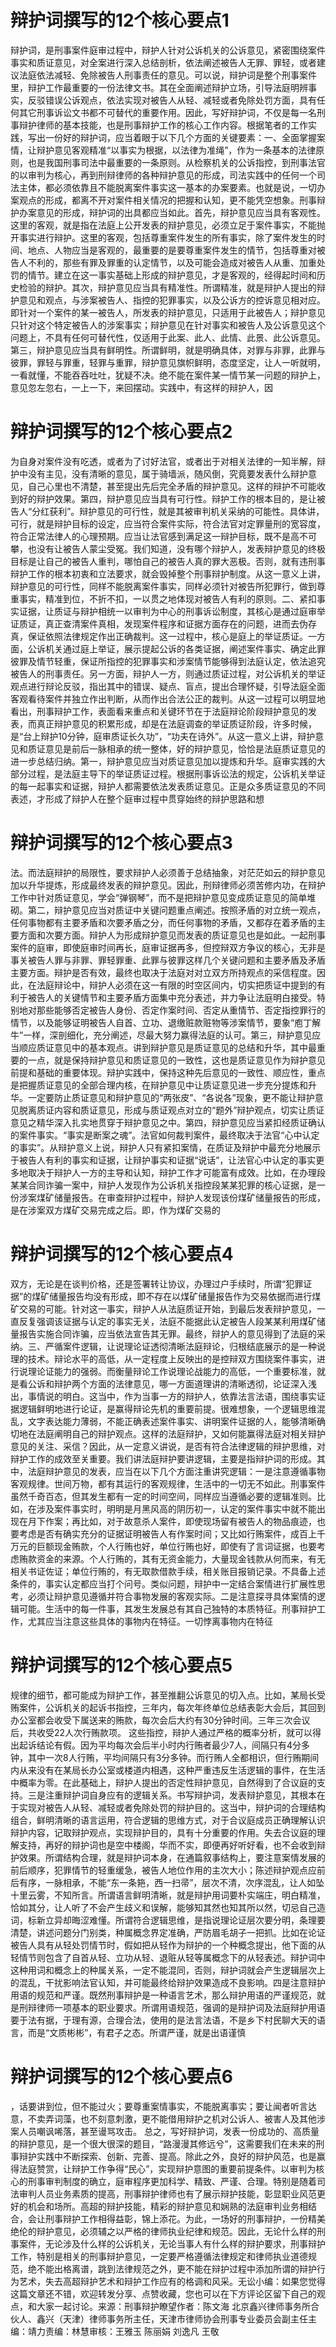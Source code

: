 # 辩护词撰写的12个核心要点1

辩护词，是刑事案件庭审过程中，辩护人针对公诉机关的公诉意见，紧密围绕案件事实和质证意见，对全案进行深入总结剖析，依法阐述被告人无罪、罪轻，或者建议法庭依法减轻、免除被告人刑事责任的意见。可以说，辩护词是整个刑事案件里，辩护工作最重要的一份法律文书。其在全面阐述辩护立场，引导法庭明辨事实，反驳错误公诉观点，依法实现对被告人从轻、减轻或者免除处罚方面，具有任何其它刑事诉讼文书都不可替代的重要作用。因此，写好辩护词，不仅是每一名刑事辩护律师的基本技能，也是刑事辩护工作的核心工作内容。根据笔者的工作实践，写出一份好的辩护词，应当着眼于以下几个方面的关键要素：一、全面掌握案情，让辩护意见客观精准“以事实为根据，以法律为准绳”，作为一条基本的法律原则，也是我国刑事司法中最重要的一条原则。从检察机关的公诉指控，到刑事法官的以审判为核心，再到刑辩律师的各种辩护意见的形成，司法实践中的任何一个司法主体，都必须依靠且不能脱离案件事实这一基本的办案要素。也就是说，一切办案观点的形成，都离不开对案件相关情况的把握和认知，更不能凭空想象。刑事辩护办案意见的形成，辩护词的出具都应当如此。首先，辩护意见应当具有客观性。这里的客观，就是指在法庭上公开发表的辩护意见，必须立足于案件事实，不能抛开事实进行辩护。这里的客观，包括尊重案件发生的所有事实，除了案件发生的时间、地点、人物应当是客观的，最重要的是要尊重案件发生的情节，包括尊重对被告人不利的，那些有罪及罪重的认定情节，以及可能会造成对被告人从重、加重处罚的情节。建立在这一事实基础上形成的辩护意见，才是客观的，经得起时间和历史检验的辩护。其次，辩护意见应当具有精准性。所谓精准，就是辩护人提出的辩护意见和观点，与涉案被告人、指控的犯罪事实，以及公诉方的控诉意见相对应。即针对一个案件的某一被告人，所发表的辩护意见，只适用于此被告人；辩护意见只针对这个特定被告人的涉案事实；辩护意见在针对事实和被告人及公诉意见这个问题上，不具有任何可替代性，仅适用于此案、此人、此情、此景、此公诉意见。第三，辩护意见应当具有鲜明性。所谓鲜明，就是明确具体，对罪与非罪，此罪与彼罪，罪轻与罪重，轻罪与重罪，辩护意见旗帜鲜明，态度坚定，让人一听就明，一看就懂，不能吞吞吐吐，犹疑不决。绝不能在案件某一情节某一问题的辩护上，意见忽左忽右，一上一下，来回摆动。实践中，有这样的辩护人，因

# 辩护词撰写的12个核心要点2

为自身对案件没有吃透，或者为了讨好法官，或者出于对相关法律的一知半解，辩护中没有主见，没有清晰的意见，属于骑墙派，随风倒，究竟要发表什么辩护意见，自己心里也不清楚，甚至提出先后完全矛盾的辩护意见。这样的辩护不可能收到好的辩护效果。第四，辩护意见应当具有可行性。辩护工作的根本目的，是让被告人“分红获利”。辩护意见的可行性，就是其被审判机关采纳的可能性。具体讲，可行，就是辩护目标的设定，应当符合案件实际，符合法官对定罪量刑的宽容度，符合正常法律人的心理预期。应当让法官感到满足这一辩护目标，既不是高不可攀，也没有让被告人蒙尘受冤。我们知道，没有哪个辩护人，发表辩护意见的终极目标是让自己的被告人重判，哪怕自己的被告人真的罪大恶极。否则，就有违刑事辩护工作的根本初衷和立法要求，就会毁掉整个刑事辩护制度。从这一意义上讲，辩护意见的可行性，同样不能脱离案件事实，同样必须针对被告所犯罪行，做到尊重事实，精准到位，不折不扣，一以贯之地体现对被告人有利的原则。二、紧扣事实证据，让质证与辩护相统一以审判为中心的刑事诉讼制度，其核心是通过庭审举证质证，真正查清案件真相，发现案件程序和证据方面存在的问题，进而去伪存真，保证依照法律规定作出正确裁判。这一过程中，核心是庭上的举证质证。一方面，公诉机关通过庭上举证，展示提起公诉的各类证据，阐述案件事实、确定此罪彼罪及情节轻重，保证所指控的犯罪事实和涉案情节能够得到法庭认定，依法追究被告人的刑事责任。另一方面，辩护人一方，则通过质证过程，对公诉机关的举证观点进行辩论反驳，指出其中的错误、疑点、盲点，提出合理怀疑，引导法庭全面客观看待案件并独立作出判断，从而作出合法公正的裁判。从这一过程可以明显地看出，刑事辩护工作，表面看来重点和关键环节在于法庭辩论阶段辩护意见的发表，而真正辩护意见的积累形成，却是在法庭调查的举证质证阶段，许多时候，是“台上辩护10分钟，庭审质证长久功”，“功夫在诗外”。从这一意义上讲，辩护意见和质证意见是前后一脉相承的统一整体，好的辩护意见，恰恰是法庭质证意见的进一步总结归纳。第一，辩护意见应当对质证意见加以提炼和升华。庭审实践的大部分过程，是法庭主导下的举证质证过程。根据刑事诉讼法的规定，公诉机关举证的每一起事实和证据，辩护人都需要依法发表质证意见。正是众多质证意见的不同表述，才形成了辩护人在整个庭审过程中贯穿始终的辩护思路和想

# 辩护词撰写的12个核心要点3

法。而法庭辩护的局限性，要求辩护人必须善于总结抽象，对茫茫如云的辩护意见加以升华提炼，形成最终发表的辩护意见。因此，刑辩律师必须苦修内功，在辩护工作中针对质证意见，学会“弹钢琴”，而不是把辩护意见变成质证意见的简单堆砌。第二，辩护意见应当对质证中关键问题重点阐述。按照矛盾的对立统一观点，任何事物都有主要矛盾和次要矛盾之分，而任何事物的矛盾，又都存在着矛盾的主要方面和次要方面。辩护人为形成辩护意见而发表的质证意见也是如此。一起刑事案件的庭审，即使庭审时间再长，庭审证据再多，但控辩双方争议的核心，无非是事关被告人罪与非罪、罪轻罪重、此罪与彼罪这样几个关键问题和主要矛盾及矛盾主要方面。辩护是否有效，最终也取决于法庭对对立双方所持观点的采信程度。因此，在法庭辩论中，辩护人必须在这一有限的时空区间内，切实把质证中提到的有利于被告人的关键情节和主要矛盾方面集中充分表述，并力争让法庭明白接受。特别地对那些能够否定被告人身份、否定作案时间、否定从重情节、否定指控罪行的情节，以及能够证明被告人自首、立功、退缴赃款赃物等涉案情节，要象“庖丁解牛”一样，深剖细化，充分阐述，尽最大努力赢得法庭的认可。第三，辩护意见应当顺应质证意见中的基本观点。讲到辩护意见是质证意见的总结和升华，其中最重要的一点，就是保持辩护意见和质证意见的一致性，这也是质证意见作为辩护意见前提和基础的重要体现。辩护实践中，保持这种先后意见的一致性、顺应性，重点是把握质证意见的全部合理内核，在辩护意见中让质证意见进一步充分提炼和升华。一定要防止质证意见和辩护意见的“两张皮”、“各说各”现象，更不能让辩护意见脱离质证内容和质证意见，形成与质证观点对立的“题外”辩护观点，切实让质证意见之精华深入扎实地贯穿于辩护意见之中。第四，辩护意见应当紧扣经质证确认的案件事实。“事实是断案之魂”。法官如何裁判案件，最终取决于法官“心中认定的事实”。从辩护意义上说，辩护人只有紧扣案情，在质证及辩护中最充分地展示于被告人有利的事实和证据，让辩护事实和证据“说话”，让法官心中认定的事实更多地取决于辩护人一方的主导和认知，辩护工作才可能富有成效。比如，在办理段某某合同诈骗一案中，辩护人发现作为公诉机关指控段某某犯罪的核心证据，是一份涉案煤矿储量报告。在审查辩护过程中，辩护人发现该份煤矿储量报告的形成，是在涉案双方煤矿交易完成之后。即，作为煤矿交易的

# 辩护词撰写的12个核心要点4

双方，无论是在谈判价格，还是签署转让协议，办理过户手续时，所谓“犯罪证据”的煤矿储量报告均没有形成，即不存在以煤矿储量报告作为交易依据而进行煤矿交易的可能。针对这一事实，辩护人从法庭质证开始，到最后发表辩护意见，一直反复强调该证据与认定的事实无关，法庭不能据此认定被告人段某某利用煤矿储量报告实施合同诈骗，应当依法宣告其无罪。最终，辩护人的意见得到了法庭的采纳。三、严循案件逻辑，让说理论证透彻清晰法庭辩论，归根结底展示的是一种说理的技术。辩论水平的高低，从一定程度上反映出的是控辩双方围绕案件事实，进行说理论证能力的强弱。而衡量辩论工作说理论战能力的高低，一个重要标准，就是看公诉和辩护两个方面的法律意见，哪一方面道理讲的清晰透彻，论证深入浅出，事情说的明白。这当中，作为当事一方的辩护人，依靠法言法语，围绕事实证据逻辑鲜明地进行论证，是赢得辩论先机的重要前提。很难想象，一个逻辑思维混乱，文字表达能力薄弱，不能正确表述案件事实、讲明案件证据的人，能够清晰确切地在法庭阐明自己的辩护观点。这样的法庭辩护，又如何能赢得法庭对相关辩护意见的关注、采信？因此，从一定意义讲说，是否有符合法律逻辑的辩护思维，对辩护工作的成效至关重要。我们讲法庭辩护要讲逻辑，主要是指辩护词的形成。其中，法庭辩护意见的发表，应当在以下几个方面注重讲究逻辑：一是注意遵循事物客观规律。世间万物，都有其运行的客观规律，生活中的一切无不如此。刑事案件虽然千奇百态，但其发生都有一定的时间空间，同样应当遵循必要的逻辑准则。比如，在涉及案件事实时，明明是月黑风高的阴历初一，认定的案件事实中就不能出现在月下作案；再比如，对于故意杀人案件，即使现场留有被告人的物品痕迹，也要考虑是否有确实充分的证据证明被告人有作案时间；又比如行贿案件，成百上千万元的巨额现金贿款，个人行贿也好，单位行贿也好，即使有了言词证据，也要考虑贿款资金的来源。个人行贿的，其有无资金能力，大量现金钱款从何而来，有无相关书证佐证；单位行贿的，有无取款借款手续，相关账目报销记录。不具备上述条件的，事实认定都应当打个问号。类似问题，辩护中一定结合案情进行扩展性思考，必须让辩护意见遵循并符合事物发展的客观实际。二是注意探寻具体案情的逻辑可能。生活中的每一件事，其发生发展总有其自己独特的本质特征。刑事辩护工作，尤其应当注意这些具体的事物内在特征。一切悖离事物内在特征

# 辩护词撰写的12个核心要点5

规律的细节，都可能成为辩护工作，甚至推翻公诉意见的切入点。比如，某局长受贿案件，公诉机关的起诉书指控，三年内，每次年终单位总结表彰大会后，其回到办公室都会收受下属送来的贿款，每次会后大约有30分钟时间。三年三次会议后，共收受22人次行贿款项。 这些指控，辩护人通过严格的概率分析，就可以得出起诉结论有假。因为平均每次会后半小时内行贿者最少7人，间隔只有4分多钟，其中一次8人行贿，平均间隔只有3分多钟。而行贿人全都相识，但行贿期间内从来没有在某局长办公室或楼道内相遇，这种严重违反生活逻辑的事件，在生活中概率为零。在此基础上，辩护人提出的否定性辩护意见，自然得到了合议庭的支持。三是注重辩护词自身应有的逻辑关系。书写辩护词，发表辩护意见，其根本在于实现对被告人从轻、减轻或者免除处罚的辩护目的。这当中，辩护词的合理结构组合，鲜明清晰的语言运用，符合逻辑的思维方式，对于合议庭成员正确理解认识辩护内容，记取辩护观点，实现辩护目的，具有十分重要的作用。失去合议庭的理解支持，再好的辩护词也是空中楼阁，华而不实，即便再好听好看，也不会收到辩护效果。所谓结构合理，就是辩护词本身，在通篇叙事结构上，要注意案情发展的前后顺序，犯罪情节的轻重缓急，被告人地位作用的主次大小；陈述辩护观点应前后有序，一脉相承，不能“东一条筢，西一扫帚”，层次不清，次序混乱，让人如坠十里云雾，不知所言。所谓语言鲜明清晰，就是辩护用词要朴实端庄，明白精准，恰如其分，让人听了不会产生歧义和误解，能够知其然也知其所以然，切忌自己造词，标新立异却晦涩难懂。所谓符合逻辑思维，是指说理论证层次要分明，条理要清楚，讲述问题分门别类，种属概念界定准确，严防眉毛胡子一把抓。比如在论证被告人具有从轻处罚情节时，假如把从轻作为辩护的一个种概念提出，他下面的从轻情节则包含了自首从轻、立功从轻、退赃从轻等属概念下的从轻表述。辩护词中这种用词和概念上的种属关系，一定不能混同，否则，辩护词就会产生逻辑层次上的混乱，干扰影响法官认知，并可能最终给辩护效果造成不良影响。四是注意辩护用语的规范和严谨。既然刑事辩护是一种语言艺术，那么辩护用语的严谨规范，就是刑辩律师一项基本的职业要求。所谓用语规范，强调的是辩护词及法庭辩护用语要于法有据，于理有源，合理合法，使用的是法言法语，不是乡下村民聊大天的语言，而是“文质彬彬”，有君子之态。所谓严谨，就是出语谨慎

# 辩护词撰写的12个核心要点6

，话要讲到位，但不能过火；要尊重案情事实，不能脱离事实；要让闻者听言达意，不卖弄词藻，也不刻意刺激，更不能借用辩护之机对公诉人、被害人及其他涉案人员嘲讽唏落，甚至谩骂攻击。 总之，写好辩护词，发表一份成功的、高质量的辩护意见，是一个很大很深的题目，“路漫漫其修远兮”，这需要我们在未来的刑事辩护实践中不断探索、创新、完善、提高。除此之外，良好的辩护风范，也是赢得法庭赞赏，让辩护工作争得“民心”，实现辩护意图的重要前提条件。以审判为核心的刑事审判制度的确立，庭审程序更加科学、精致、严谨、合理。特别是随着司法审判人员业务素质的提高，刑事辩护律师也有了展示辩护技能，彰显职业风范更好的机会和场所。高超的辩护技能，精彩的辩护意见和娴熟的法庭审判业务相结合，会让刑事辩护工作相得益彰，锦上添花。为此，一场好的刑事辩护，一份精美绝伦的辩护意见，必须辅之以严格的律师执业纪律和规范。因此，无论什么样的刑事案件，无论涉及什么样的公诉机关，无论当事人有什么样的辩护要求，刑事辩护工作，特别是相关的刑事辩护意见，一定要严格遵循法律规定和律师执业道德规范，绝不能出格离谱，跳到法律规范之外，更不能在辩护过程中添加所谓的辩护行为艺术，失去高超辩护艺术和辩护工作应有的格调和风采。无讼小编：如果您觉得这篇文章还不错，欢迎转发分享、点赞收藏，您也可以在下方评论区留下自己的观点，和大家一起讨论。来源：刑事辩护瞭望作者：陈文海 北京鑫兴律师事务所合伙人、鑫兴（天津）律师事务所主任，天津市律师协会刑事专业委员会副主任主编：靖力责编：林慧审核：王雅玉 陈丽娟 刘逸凡 王敬 

